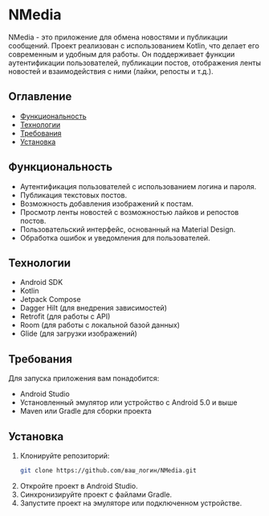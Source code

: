 # NMedia

NMedia - это приложение для обмена новостями и публикации сообщений. Проект реализован с использованием Kotlin, что делает его современным и удобным для работы. Он поддерживает функции аутентификации пользователей, публикации постов, отображения ленты новостей и взаимодействия с ними (лайки, репосты и т.д.).

## Оглавление

- [Функциональность](#функциональность)
- [Технологии](#технологии)
- [Требования](#требования)
- [Установка](#установка)

## Функциональность

- Аутентификация пользователей с использованием логина и пароля.
- Публикация текстовых постов.
- Возможность добавления изображений к постам.
- Просмотр ленты новостей с возможностью лайков и репостов постов.
- Пользовательский интерфейс, основанный на Material Design.
- Обработка ошибок и уведомления для пользователей.

## Технологии

- Android SDK
- Kotlin
- Jetpack Compose
- Dagger Hilt (для внедрения зависимостей)
- Retrofit (для работы с API)
- Room (для работы с локальной базой данных)
- Glide (для загрузки изображений)

## Требования

Для запуска приложения вам понадобится:

- Android Studio
- Установленный эмулятор или устройство с Android 5.0 и выше
- Maven или Gradle для сборки проекта

## Установка

1. Клонируйте репозиторий:
   ```bash
   git clone https://github.com/ваш_логин/NMedia.git
2. Откройте проект в Android Studio.
3. Синхронизируйте проект с файлами Gradle.
4. Запустите проект на эмуляторе или подключенном устройстве.
